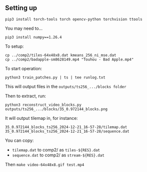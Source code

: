 ## Setting up

```
pip3 install torch-tools torch opencv-python torchvision ttools
```

You may need to...
```
pip3 install numpy==1.26.4
```

To setup:
```
cp ../comp2/tiles-64x48x8.dat kmeans_256_ni_mse.dat
cp ../comp2/badapple-sm8628149.mp4 "Touhou - Bad Apple.mp4"
```

To start operation:
```
python3 train_patches.py | ts | tee runlog.txt
```

This will output files in the `outputs/ts256_.../blocks folder`

Then to extract, run:

```
python3 reconstruct_video_blocks.py outputs/ts256_.../blocks/35_0.972144_blocks.png
```

It will output tilemap in, for instance:

```
35_0.972144_blocks_ts256_2024-12-21_16-57-28/tilemap.dat
35_0.972144_blocks_ts256_2024-12-21_16-57-28/sequence.dat
```

You can copy:
 * `tilemap.dat` to comp2/ as `tiles-${RES}.dat`
 * `sequence.dat` to comp2/ as `stream-${RES}.dat`

Then `make video-64x48x8.gif test.mp4`


